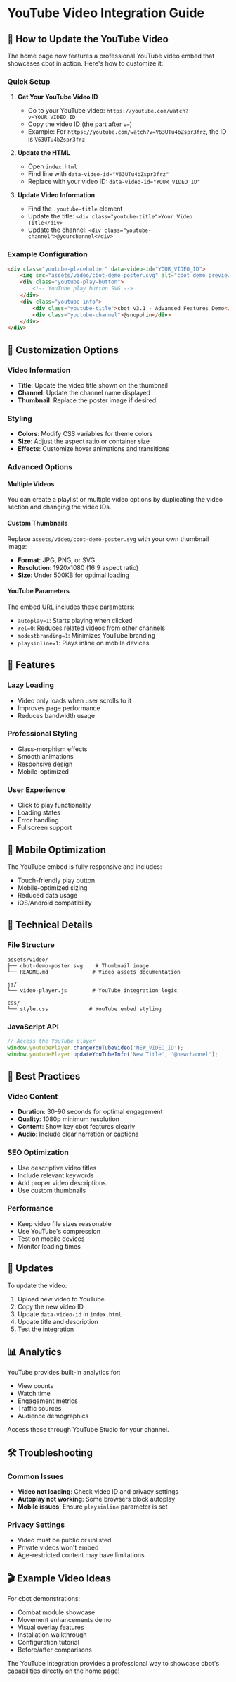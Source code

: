 # YouTube Video Integration Guide

## 🎥 How to Update the YouTube Video

The home page now features a professional YouTube video embed that showcases cbot in action. Here's how to customize it:

### Quick Setup

1. **Get Your YouTube Video ID**
   - Go to your YouTube video: `https://youtube.com/watch?v=YOUR_VIDEO_ID`
   - Copy the video ID (the part after `v=`)
   - Example: For `https://youtube.com/watch?v=V63UTu4bZspr3frz`, the ID is `V63UTu4bZspr3frz`

2. **Update the HTML**
   - Open `index.html`
   - Find line with `data-video-id="V63UTu4bZspr3frz"`
   - Replace with your video ID: `data-video-id="YOUR_VIDEO_ID"`

3. **Update Video Information**
   - Find the `.youtube-title` element
   - Update the title: `<div class="youtube-title">Your Video Title</div>`
   - Update the channel: `<div class="youtube-channel">@yourchannel</div>`

### Example Configuration

```html
<div class="youtube-placeholder" data-video-id="YOUR_VIDEO_ID">
    <img src="assets/video/cbot-demo-poster.svg" alt="cbot demo preview" class="youtube-thumbnail">
    <div class="youtube-play-button">
        <!-- YouTube play button SVG -->
    </div>
    <div class="youtube-info">
        <div class="youtube-title">cbot v3.1 - Advanced Features Demo</div>
        <div class="youtube-channel">@snopphin</div>
    </div>
</div>
```

## 🎨 Customization Options

### Video Information
- **Title**: Update the video title shown on the thumbnail
- **Channel**: Update the channel name displayed
- **Thumbnail**: Replace the poster image if desired

### Styling
- **Colors**: Modify CSS variables for theme colors
- **Size**: Adjust the aspect ratio or container size
- **Effects**: Customize hover animations and transitions

### Advanced Options

#### Multiple Videos
You can create a playlist or multiple video options by duplicating the video section and changing the video IDs.

#### Custom Thumbnails
Replace `assets/video/cbot-demo-poster.svg` with your own thumbnail image:
- **Format**: JPG, PNG, or SVG
- **Resolution**: 1920x1080 (16:9 aspect ratio)
- **Size**: Under 500KB for optimal loading

#### YouTube Parameters
The embed URL includes these parameters:
- `autoplay=1`: Starts playing when clicked
- `rel=0`: Reduces related videos from other channels
- `modestbranding=1`: Minimizes YouTube branding
- `playsinline=1`: Plays inline on mobile devices

## 🚀 Features

### Lazy Loading
- Video only loads when user scrolls to it
- Improves page performance
- Reduces bandwidth usage

### Professional Styling
- Glass-morphism effects
- Smooth animations
- Responsive design
- Mobile-optimized

### User Experience
- Click to play functionality
- Loading states
- Error handling
- Fullscreen support

## 📱 Mobile Optimization

The YouTube embed is fully responsive and includes:
- Touch-friendly play button
- Mobile-optimized sizing
- Reduced data usage
- iOS/Android compatibility

## 🔧 Technical Details

### File Structure
```
assets/video/
├── cbot-demo-poster.svg    # Thumbnail image
└── README.md              # Video assets documentation

js/
└── video-player.js        # YouTube integration logic

css/
└── style.css             # YouTube embed styling
```

### JavaScript API
```javascript
// Access the YouTube player
window.youtubePlayer.changeYouTubeVideo('NEW_VIDEO_ID');
window.youtubePlayer.updateYouTubeInfo('New Title', '@newchannel');
```

## 🎯 Best Practices

### Video Content
- **Duration**: 30-90 seconds for optimal engagement
- **Quality**: 1080p minimum resolution
- **Content**: Show key cbot features clearly
- **Audio**: Include clear narration or captions

### SEO Optimization
- Use descriptive video titles
- Include relevant keywords
- Add proper video descriptions
- Use custom thumbnails

### Performance
- Keep video file sizes reasonable
- Use YouTube's compression
- Test on mobile devices
- Monitor loading times

## 🔄 Updates

To update the video:
1. Upload new video to YouTube
2. Copy the new video ID
3. Update `data-video-id` in `index.html`
4. Update title and description
5. Test the integration

## 📊 Analytics

YouTube provides built-in analytics for:
- View counts
- Watch time
- Engagement metrics
- Traffic sources
- Audience demographics

Access these through YouTube Studio for your channel.

## 🛠️ Troubleshooting

### Common Issues
- **Video not loading**: Check video ID and privacy settings
- **Autoplay not working**: Some browsers block autoplay
- **Mobile issues**: Ensure `playsinline` parameter is set

### Privacy Settings
- Video must be public or unlisted
- Private videos won't embed
- Age-restricted content may have limitations

## 🎬 Example Video Ideas

For cbot demonstrations:
- Combat module showcase
- Movement enhancements demo
- Visual overlay features
- Installation walkthrough
- Configuration tutorial
- Before/after comparisons

The YouTube integration provides a professional way to showcase cbot's capabilities directly on the home page!
